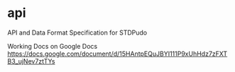 # api
API and Data Format Specification for STDPudo

Working Docs on Google Docs https://docs.google.com/document/d/15HAntpEQuJBYI111P9xUhHdz7zFXTB3_ujNev7ztTYs
